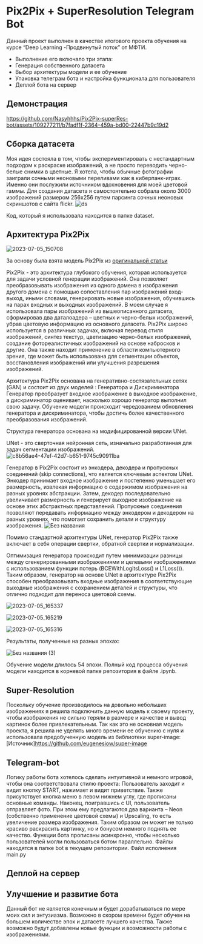 # Pix2Pix + SuperResolution Telegram Bot 


Данный проект выполнен в качестве итогового проекта обучения на курсе “Deep Learning -Продвинутый поток” от МФТИ. 
- Выполнение его включало три этапа:
- Генерация собственного датасета
- Выбор архитектуры модели и ее обучение
- Упаковка телеграм бота и настройка функционала для пользователя
- Деплой бота на сервер

## Демонстрация


https://github.com/Nasyhhhs/Pix2Pix-superRes-bot/assets/109277211/b7fadf1f-2364-459a-bd00-22447b9c19d2



## Сборка датасета
Моя идея состояла в том, чтобы экспериментировать с нестандартным подходом к раскраске изображений, а не просто переводить черно-белые снимки в цветные. Я хотела, чтобы обычные фотографии заиграли сочными неоновыми переливами как в киберпанк-играх. Именно они послужили источником вдохновения для моей цветовой гаммы.
Для создания датасета я самостоятельно собрала около 3000 изображений размером 256x256 путем парсинга сочных неоновых скриншотов с сайта flickr. 
![ds](https://github.com/Nasyhhhs/Pix2Pix-superRes-bot/assets/109277211/f69c4e76-64b3-4de5-bed4-1a3e12cd560d)

Код, который я использовала находится в папке dataset. 

## Архитектура Pix2Pix
![2023-07-05_150708](https://github.com/Nasyhhhs/Pix2Pix-superRes-bot/assets/109277211/c7b0f2ac-c2d5-429f-b8a3-b07f81746127)

 
За основу была взята модель Pix2Pix из [оригинальной статьи](https://arxiv.org/abs/1611.07004v3)

Pix2Pix - это архитектура глубокого обучения, которая используется для задачи условной генерации изображений. Она позволяет преобразовывать изображения из одного домена в изображения другого домена с помощью сопоставления пар изображений вход-выход, иными словами, генерировать новые изображения, обучившись на парах входных и выходных изображений.
В моем случае я использовала пары изображений из вышеописанного датасета, сформировав два даталоадера – цветных и черно-белых изображений, убрав цветовую информацию из основного датасета.
Pix2Pix широко используется в различных задачах, включая перевод стиля изображений, синтез текстур, цветизацию черно-белых изображений, создание фотореалистичных изображений на основе набросков и другие. Она также находит применение в области компьютерного зрения, где может быть использована для сегментации объектов, восстановления изображений или улучшения разрешения изображений.

Архитектура Pix2Pix основана на генеративно-состязательных сетях (GAN) и состоит из двух моделей : 
Генератора и Дискриминатора
Генератор преобразует входное изображение в выходное изображение, а дискриминатор оценивает, насколько хорошо генератор выполнил свою задачу. Обучение модели происходит чередованием обновления генератора и дискриминатора, чтобы достичь более качественного преобразования изображений.

Структура генератора основана на модифицированной версии UNet. 

UNet - это сверточная нейронная сеть, изначально разработанная для задач сегментации изображений. 
![c8b56ae4-47ef-42d7-b651-9745c90911ba](https://github.com/Nasyhhhs/Pix2Pix-superRes-bot/assets/109277211/29146a6d-9a3d-4ca9-abe4-d3079135accf)


Генератор в Pix2Pix состоит из энкодера, декодера и пропускных соединений (skip connections), что является ключевым аспектом UNet. Энкодер принимает входное изображение и постепенно уменьшает его размерность, извлекая информацию о содержимом изображения на разных уровнях абстракции. Затем, декодер последовательно увеличивает размерность и генерирует выходное изображение на основе этих абстрактных представлений. Пропускные соединения позволяют передавать информацию между энкодером и декодером на разных уровнях, что помогает сохранить детали и структуру изображения.
![Без названия](https://github.com/Nasyhhhs/Pix2Pix-superRes-bot/assets/109277211/d827be31-3030-4dae-b468-01a50177b798)

 
Помимо стандартной архитектуры UNet, генератор Pix2Pix также включает в себя операции свертки, обратной свертки и нормализации. 

Оптимизация генератора происходит путем минимизации разницы между сгенерированными изображениями и целевыми изображениями с использованием функции потерь (BCEWithLogitsLoss() и L1Loss()).
Таким образом, генератор на основе UNet в архитектуре Pix2Pix способен преобразовывать входные изображения в соответствующие выходные изображения с сохранением деталей и структуры, что отлично подходит для переноса цветовой схемы.


![2023-07-05_165337](https://github.com/Nasyhhhs/Pix2Pix-superRes-bot/assets/109277211/007340f5-0d92-4803-ac1d-66038e9c90eb)

![2023-07-05_165219](https://github.com/Nasyhhhs/Pix2Pix-superRes-bot/assets/109277211/b522e942-d751-45b8-b12e-8b9c9032afcb)

![2023-07-05_165316](https://github.com/Nasyhhhs/Pix2Pix-superRes-bot/assets/109277211/4db07c82-6709-45bd-9a51-5e013ccd10c5)

Результаты, полученные на разных эпохах:

![Без названия (3)](https://github.com/Nasyhhhs/Pix2Pix-superRes-bot/assets/109277211/bbeb46f8-2e98-47ff-baaf-b2a26268542d)

Обучение модели длилось 54 эпохи. Полный код процесса обучения модели находится в корневой папке репозитория в файле .ipynb.

## Super-Resolution
Поскольку обучение производилось на довольно небольших изображениях я решила подключить данную модель к своему проекту, чтобы изображения не сильно теряли в размере и качестве и вывод картинок более привлекательным. Так как это не основная модель проекта, я решила не уделять много времени ее обучению с нуля и использовала предобученную модель из библиотеки super-image: [Источник]https://github.com/eugenesiow/super-image

## Telegram-bot

Логику работы бота хотелось сделать интуитивной и немного игровой, чтобы она соответствовала стилю проекта:
Пользователь заходит и видит кнопку START, нажимает и видит приветствие. 
Также присутствует кнопка меню в левом нижнем углу, где прописаны основные команды.
Наконец, поигравшись с UI, пользователь отправляет фото. При этом ему предлагаются два варианта – Neon (собственно применение цветовой схемы) и Upscaling, то есть увеличение размера изображения. Таким образом он может не только красиво раскрасить картинку, но и бонусом немного поднять ее качество.
Функции бота прописаны асинхронно, чтобы несколько пользователей могли пользоваться ботом параллельно.
Файлы находятся в папке bot в текущем репозитории. Файл исполнения main.py

## Деплой на сервер


## Улучшение и развитие бота
Данный бот не является конечным и будет дорабатываться по мере моих сил и энтузиазма. Возможно в скором времени будет обучен на большем количестве эпох и датасете лучшего качества. Также возможно будут добавлены новые функции и возможности работы с изображениями. 






